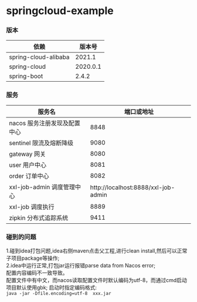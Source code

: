 # springcloud-example

### 版本
| 依赖            | 版本号                                 |
|---------------|-------------------------------------|
| spring-cloud-alibaba       | 2021.1                                |
| spring-cloud          | 2020.0.1                                |
| spring-boot         | 2.4.2                                |


### 服务
| 服务名                  | 端口或地址 |
|----------------------|-------|
| nacos 服务注册发现及配置中心    | 8848     |
| sentinel 限流及熔断降级     | 9080     |
| gateway 网关           | 8080     |
| user 用户中心            | 8081     |
| order 订单中心           | 8082     |
| xxl-job-admin 调度管理中心 |  http://localhost:8888/xxl-job-admin|
| xxl-job 调度执行         | 8889     |
| zipkin 分布式追踪系统        |  9411     |


### 碰到的问题
1.碰到idea打包问题,idea右侧maven点击父工程,进行clean install,然后可以正常子项目package等操作;  
2.idea中运行正常,打包jar运行报错parse data from Nacos error;  
配置内容编码不一致导致。  
配置文件中有中文，而nacos读取配置文件时默认编码为utf-8，而通过cmd启动项目默认使用gbk; 
启动时指定编码格式:  
```java -jar -Dfile.encoding=utf-8  xxx.jar```